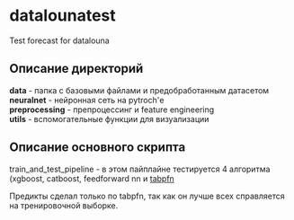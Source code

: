 # datalounatest
Test forecast for datalouna

## Описание директорий

<b>data</b> - папка с базовыми файлами и предобработанным датасетом \
<b>neuralnet</b> - нейронная сеть на pytroch'е \
<b>preprocessing</b> - препроцессинг и feature engineering \
<b>utils</b> - вспомогательные функции для визуализации 

## Описание основного скрипта

train_and_test_pipeline - в этом пайплайне тестируется 4 алгоритма (xgboost, catboost, feedforward nn и [tabpfn](https://arxiv.org/abs/2207.01848])

Предикты сделал только по tabpfn, так как он лучше всех справляется на тренировочной выборке.
